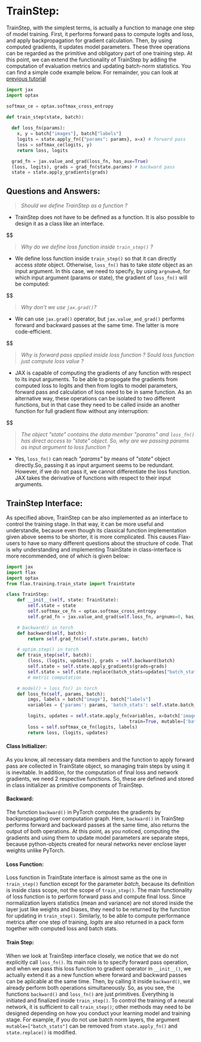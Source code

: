 
# TrainStep:

TrainStep, with the simplest terms, is actually a function to manage one step of model training. First, it performs forward pass to compute logits and loss, and apply backpropagation for gradient calculation. Then, by using computed gradients, it updates model parameters. These three operations can be regarded as the primitive and obligatory part of one training step. At this point, we can extend the functionality of TrainStep by adding the computation of evaluation metrics and updating batch-norm statistics. You can find a simple code example below. For remainder, you can look at [previous tutorial](https://github.com/GoktugGuvercin/Flax-Tutorials/tree/main/TrainState)

```py
import jax
import optax

softmax_ce = optax.softmax_cross_entropy

def train_step(state, batch):
  
  def loss_fn(params):
    x, y = batch["images"], batch["labels"]
    logits = state.apply_fn({"params": params}, x=x) # forward pass
    loss = softmax_ce(logits, y)
    return loss, logits

  grad_fn = jax.value_and_grad(loss_fn, has_aux=True)
  (loss, logits), grads = grad_fn(state.params) # backward pass
  state = state.apply_gradients(grads)
```


## Questions and Answers:

> *Should we define TrainStep as a function ?*
* TrainStep does not have to be defined as a function. It is also possible to design it as a class like an interface.

$$\$$
> *Why do we define loss function inside `train_step()` ?*
* We define loss function inside `train_step()` so that it can directly access *state* object. Otherwise, `loss_fn()` has to take *state* object as an input argument. In this case, we need to specify, by using `argnum=0`, for which input argument (params or state), the gradient of `loss_fn()` will be computed:

$$\$$ 
> *Why don't we use `jax.grad()`?*
* We can use `jax.grad()` operator, but `jax.value_and_grad()` performs forward and backward passes at the same time. The latter is more code-efficient.

$$\$$ 
> *Why is forward pass applied inside loss function ? Sould loss function just compute loss value ?*
* JAX is capable of computing the gradients of any function with respect to its input arguments. To be able to propogate the gradients from computed loss to logits and then from logits to model parameters, forward pass and calculation of loss need to be in same function. As an alternative way, these operations can be isolated to two different functions, but in that case they need to be called inside an another function for full gradient flow without any interruption:

$$\$$
> *The object "state" contains the data member "params" and `loss_fn()` has direct access to "state" object. So, why are we passing params as input argument to loss function ?*
* Yes, `loss_fn()` can reach *"params"* by means of *"state"* object directly.So, passing it as input argument seems to be redundant. However, if we do not pass it, we cannot differentiate the loss function. JAX takes the derivative of functions with respect to their input arguments. 

## TrainStep Interface:

As specified above, TrainStep can be also implemented as an interface to control the training stage. In that way, it can be more useful and understandle, because even though its classical function implementation given above seems to be shorter, it is more complicated. This causes Flax-users to have so many different questions about the structure of code. That is why understanding and implementing TrainState in class-interface is more recommended, one of which is given below:

```py
import jax
import flax
import optax
from flax.training.train_state import TrainState

class TrainStep:
    def __init__(self, state: TrainState):
        self.state = state
        self.softmax_ce_fn = optax.softmax_cross_entropy
        self.grad_fn = jax.value_and_grad(self.loss_fn, argnums=0, has_aux=True)

    # backward() in torch
    def backward(self, batch):
        return self.grad_fn(self.state.params, batch)

    # optim.step() in torch
    def train_step(self, batch):
        (loss, (logits, updates)), grads = self.backward(batch)
        self.state = self.state.apply_gradients(grads=grads)
        self.state = self.state.replace(batch_stats=updates["batch_stats"])
        # metric computation

    # model() + loss_fn() in torch
    def loss_fn(self, params, batch):
        imgs, labels = batch["image"], batch["labels"]
        variables = {'params': params, 'batch_stats': self.state.batch_stats}

        logits, updates = self.state.apply_fn(variables, x=batch['image'],
                                              train=True, mutable=['batch_stats'])
        loss = self.softmax_ce_fn(logits, labels)
        return loss, (logits, updates)

```

#### Class Initializer:
As you know, all necessary data members and the function to apply forward pass are collected in TrainState object, so managing train steps by using it is inevitable. In addition, for the computation of final loss and network gradients, we need 2 respective functions. So, these are defined and stored in class initializer as primitive components of TrainStep.

#### Backward:
The function `backward()` in PyTorch computes the gradients by backpropagating over computation graph. Here, `backward()` in TrainStep performs forward and backward passes at the same time, also returns the output of both operations. At this point, as you noticed, computing the gradients and using them to update model parameters are separate steps, because python-objects created for neural networks never enclose layer weights unlike PyTorch.

#### Loss Function:
Loss function in TrainState interface is almost same as the one in `train_step()` function except for the parameter *batch*, because its definition is inside class scope, not the scope of `train_step()`. The main functionality of loss function is to perform forward pass and compute final loss. Since normalization layers statistics (mean and variance) are not stored inside the layer just like weights and biases, they need to be returned by the function for updating in `train_step()`. Similarly, to be able to compute performance metrics after one step of training, *logits* are also returned in a pack form together with computed loss and batch stats. 

#### Train Step:
When we look at TrainStep interface closely, we notice that we do not explicitly call `loss_fn()`. Its main role is to specify forward pass operation, and when we pass this loss function to gradient operator in `__init__()`, we actually extend it as a new function where forward and backward passes can be aplicable at the same time. Then, by calling it inside `backward()`, we already perform both operations simultaneously. So, as you see, the functions `backward()` and `loss_fn()` are just primitives. Everything is initiated and finalized inside `train_step()`. To control the training of a neural network, it is sufficient to call `train_step()`; other methods may need to be designed depending on how you conduct your learning model and training stage. For example, if you do not use batch norm layers, the argument `mutable=["batch_stats"]` can be removed from `state.apply_fn()` and `state.replace()` is modified.

